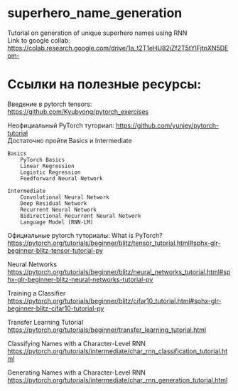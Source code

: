 # superhero_name_generation
Tutorial on generation of unique superhero names using RNN  
Link to google collab: https://colab.research.google.com/drive/1a_t2T1eHU82jZf2T5tYlFjtnXN5DEom-
# Ссылки на полезные ресурсы:


Введение в pytorch tensors: https://github.com/Kyubyong/pytorch_exercises

Неофициальный PyTorch туториал: https://github.com/yunjey/pytorch-tutorial  
Достаточно пройти Basics и Intermediate

    Basics
        PyTorch Basics
        Linear Regression
        Logistic Regression
        Feedforward Neural Network

    Intermediate
        Convolutional Neural Network
        Deep Residual Network
        Recurrent Neural Network
        Bidirectional Recurrent Neural Network
        Language Model (RNN-LM)

Официальные pytorch туториалы:
What is PyTorch? https://pytorch.org/tutorials/beginner/blitz/tensor_tutorial.html#sphx-glr-beginner-blitz-tensor-tutorial-py

Neural Networks https://pytorch.org/tutorials/beginner/blitz/neural_networks_tutorial.html#sphx-glr-beginner-blitz-neural-networks-tutorial-py

Training a Classifier https://pytorch.org/tutorials/beginner/blitz/cifar10_tutorial.html#sphx-glr-beginner-blitz-cifar10-tutorial-py

Transfer Learning Tutorial https://pytorch.org/tutorials/beginner/transfer_learning_tutorial.html

Classifying Names with a Character-Level RNN https://pytorch.org/tutorials/intermediate/char_rnn_classification_tutorial.html

Generating Names with a Character-Level RNN https://pytorch.org/tutorials/intermediate/char_rnn_generation_tutorial.html

